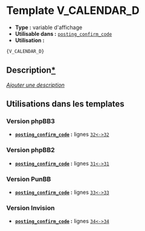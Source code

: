 # Template V_CALENDAR_D
* __Type :__ variable d'affichage
* __Utilisable dans :__ [`posting_confirm_code`](../tpl/posting_confirm_code.md#readme)
* __Utilisation :__

```html
{V_CALENDAR_D}
```

## Description[*](https://fa-tvars.appspot.com/var/V_CALENDAR_D)
[*Ajouter une description*](https://fa-tvars.appspot.com/var/V_CALENDAR_D)

## Utilisations dans les templates

### Version phpBB3
* __[`posting_confirm_code`](../tpl/posting_confirm_code.md#readme) :__ lignes [`32`](../src/prosilver/posting_confirm_code.tpl#L32)[`<->`](../src/prosilver/posting_confirm_code.tpl#L32-L32)[`32`](../src/prosilver/posting_confirm_code.tpl#L32)

### Version phpBB2
* __[`posting_confirm_code`](../tpl/posting_confirm_code.md#readme) :__ lignes [`31`](../src/subsilver/posting_confirm_code.tpl#L31)[`<->`](../src/subsilver/posting_confirm_code.tpl#L31-L31)[`31`](../src/subsilver/posting_confirm_code.tpl#L31)

### Version PunBB
* __[`posting_confirm_code`](../tpl/posting_confirm_code.md#readme) :__ lignes [`33`](../src/punbb/posting_confirm_code.tpl#L33)[`<->`](../src/punbb/posting_confirm_code.tpl#L33-L33)[`33`](../src/punbb/posting_confirm_code.tpl#L33)

### Version Invision
* __[`posting_confirm_code`](../tpl/posting_confirm_code.md#readme) :__ lignes [`34`](../src/invision/posting_confirm_code.tpl#L34)[`<->`](../src/invision/posting_confirm_code.tpl#L34-L34)[`34`](../src/invision/posting_confirm_code.tpl#L34)

